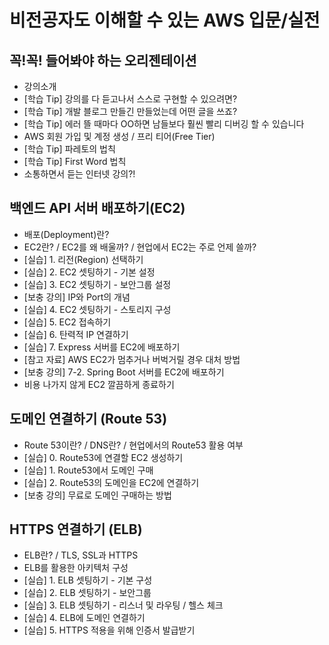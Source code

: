 # 비전공자도 이해할 수 있는 AWS 입문/실전

## 꼭!꼭! 들어봐야 하는 오리젠테이션

- 강의소개
- [학습 Tip] 강의를 다 듣고나서 스스로 구현할 수 있으려면?
- [학습 Tip] 개발 블로그 만들긴 만들었는데 어떤 글을 쓰죠?
- [학습 Tip] 에러 뜰 때마다 OO하면 남들보다 훨씬 빨리 디버깅 할 수 있습니다
- AWS 회원 가입 및 계정 생성 / 프리 티어(Free Tier)
- [학습 Tip] 파레토의 법칙
- [학습 Tip] First Word 법칙
- 소통하면서 듣는 인터넷 강의?!

## 백엔드 API 서버 배포하기(EC2)

- 배포(Deployment)란?
- EC2란? / EC2를 왜 배울까? / 현업에서 EC2는 주로 언제 쓸까?
- [실습] 1. 리전(Region) 선택하기
- [실습] 2. EC2 셋팅하기 - 기본 설정
- [실습] 3. EC2 셋팅하기 - 보안그룹 설정
- [보충 강의] IP와 Port의 개념
- [실습] 4. EC2 셋팅하기 - 스토리지 구성
- [실습] 5. EC2 접속하기
- [실습] 6. 탄력적 IP 연결하기
- [실습] 7. Express 서버를 EC2에 배포하기
- [참고 자료] AWS EC2가 멈추거나 버벅거릴 경우 대처 방법
- [보충 강의] 7-2. Spring Boot 서버를 EC2에 배포하기
- 비용 나가지 않게 EC2 깔끔하게 종료하기

## 도메인 연결하기 (Route 53)

- Route 53이란? / DNS란? / 현업에서의 Route53 활용 여부
- [실습] 0. Route53에 연결할 EC2 생성하기
- [실습] 1. Route53에서 도메인 구매
- [실습] 2. Route53의 도메인을 EC2에 연결하기
- [보충 강의] 무료로 도메인 구매하는 방법

## HTTPS 연결하기 (ELB)

- ELB란? / TLS, SSL과 HTTPS
- ELB를 활용한 아키텍처 구성
- [실습] 1. ELB 셋팅하기 - 기본 구성
- [실습] 2. ELB 셋팅하기 - 보안그룹
- [실습] 3. ELB 셋팅하기 - 리스너 및 라우팅 / 헬스 체크
- [실습] 4. ELB에 도메인 연결하기
- [실습] 5. HTTPS 적용을 위해 인증서 발급받기
